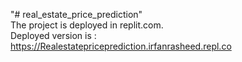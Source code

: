 "# real_estate_price_prediction" <br>
The project is deployed in replit.com.<br>
Deployed version is :<br>
https://Realestatepriceprediction.irfanrasheed.repl.co
